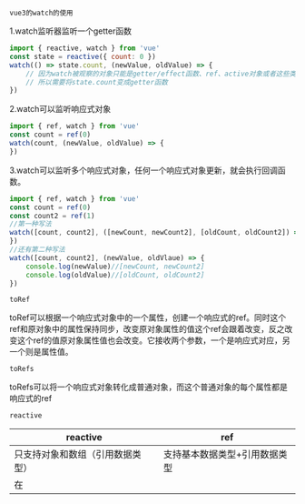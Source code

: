 `vue3的watch的使用`

1.watch监听器监听一个getter函数

```javascript
import { reactive, watch } from 'vue'
const state = reactive({ count: 0 })
watch(() => state.count, (newValue, oldValue) => {
    // 因为watch被观察的对象只能是getter/effect函数、ref、active对象或者这些类型是数组
    // 所以需要将state.count变成getter函数
})
```

2.watch可以监听响应式对象

```javascript
import { ref, watch } from 'vue' 
const count = ref(0) 
watch(count, (newValue, oldValue) => {
})
```

3.watch可以监听多个响应式对象，任何一个响应式对象更新，就会执行回调函数。

```javascript
import { ref, watch } from 'vue' 
const count = ref(0) 
const count2 = ref(1) 
//第一种写法
watch([count, count2], ([newCount, newCount2], [oldCount, oldCount2]) => { 
})
//还有第二种写法
watch([count, count2], (newValue, oldVlaue) => {
    console.log(newValue)//[newCount, newCount2]
    console.log(oldValue)//[oldCount, oldCount2]
})
```

`toRef`

toRef可以根据一个响应式对象中的一个属性，创建一个响应式的ref。同时这个ref和原对象中的属性保持同步，改变原对象属性的值这个ref会跟着改变，反之改变这个ref的值原对象属性值也会改变。它接收两个参数，一个是响应式对应，另一个则是属性值。

`toRefs`

toRefs可以将一个响应式对象转化成普通对象，而这个普通对象的每个属性都是响应式的ref

`reactive`

| reactive                         | ref                                                    |
| -------------------------------- | ------------------------------------------------------ |
| 只支持对象和数组（引用数据类型） | 支持基本数据类型+引用数据类型                          |
| 在<script>和<template>无差别使用 | 在<script>和<template>使用方式不同（script中要.value） |
| 重新分配一个新对象会丢失响应性   | 重新分配一个新对象不会丢失响应                         |
| 将对象传入函数时，失去响应       | 传入函数时，不会失去响应                               |

